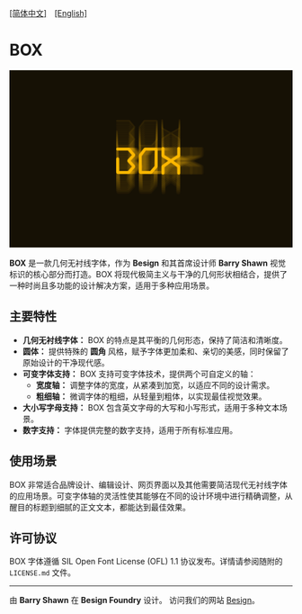 [[简体中文]](readme-CN.md)　[[English]](README.md) 

# BOX

![BOX 字体封面](image/cover.png)

**BOX** 是一款几何无衬线字体，作为 **Besign** 和其首席设计师 **Barry Shawn** 视觉标识的核心部分而打造。BOX 将现代极简主义与干净的几何形状相结合，提供了一种时尚且多功能的设计解决方案，适用于多种应用场景。

## 主要特性

- **几何无衬线字体：** BOX 的特点是其平衡的几何形态，保持了简洁和清晰度。
- **圆体：** 提供特殊的 **圆角** 风格，赋予字体更加柔和、亲切的美感，同时保留了原始设计的干净现代感。
- **可变字体支持：** BOX 支持可变字体技术，提供两个可自定义的轴：
  - **宽度轴：** 调整字体的宽度，从紧凑到加宽，以适应不同的设计需求。
  - **粗细轴：** 微调字体的粗细，从轻量到粗体，以实现最佳视觉效果。
- **大小写字母支持：** BOX 包含英文字母的大写和小写形式，适用于多种文本场景。
- **数字支持：** 字体提供完整的数字支持，适用于所有标准应用。

## 使用场景

BOX 非常适合品牌设计、编辑设计、网页界面以及其他需要简洁现代无衬线字体的应用场景。可变字体轴的灵活性使其能够在不同的设计环境中进行精确调整，从醒目的标题到细腻的正文文本，都能达到最佳效果。

## 许可协议

BOX 字体遵循 SIL Open Font License (OFL) 1.1 协议发布。详情请参阅随附的 `LICENSE.md` 文件。

---

由 **Barry Shawn** 在 **Besign Foundry** 设计。
访问我们的网站 [Besign](https://barryshawn.com/besign)。
